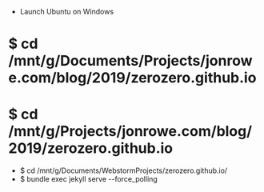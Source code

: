 - Launch Ubuntu on Windows
# $ cd /mnt/g/Documents/Projects/jonrowe.com/blog/2019/zerozero.github.io
# $ cd /mnt/g/Projects/jonrowe.com/blog/2019/zerozero.github.io
- $ cd /mnt/g/Documents/WebstormProjects/zerozero.github.io/
- $ bundle exec jekyll serve --force_polling
